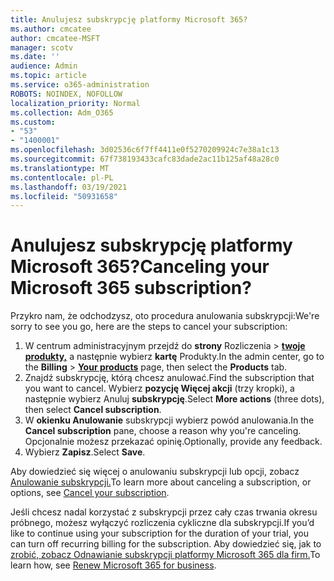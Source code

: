 ```yaml
---
title: Anulujesz subskrypcję platformy Microsoft 365?
ms.author: cmcatee
author: cmcatee-MSFT
manager: scotv
ms.date: ''
audience: Admin
ms.topic: article
ms.service: o365-administration
ROBOTS: NOINDEX, NOFOLLOW
localization_priority: Normal
ms.collection: Adm_O365
ms.custom:
- "53"
- "1400001"
ms.openlocfilehash: 3d02536c6f7ff4411e0f5270209924c7e38a1c13
ms.sourcegitcommit: 67f738193433cafc83dade2ac11b125af48a28c0
ms.translationtype: MT
ms.contentlocale: pl-PL
ms.lasthandoff: 03/19/2021
ms.locfileid: "50931658"
---
```

# <a name="canceling-your-microsoft-365-subscription"></a><span data-ttu-id="9a0c5-102">Anulujesz subskrypcję platformy Microsoft 365?</span><span class="sxs-lookup"><span data-stu-id="9a0c5-102">Canceling your Microsoft 365 subscription?</span></span>

<span data-ttu-id="9a0c5-103">Przykro nam, że odchodzysz, oto procedura anulowania subskrypcji:</span><span class="sxs-lookup"><span data-stu-id="9a0c5-103">We're sorry to see you go, here are the steps to cancel your subscription:</span></span>

1. <span data-ttu-id="9a0c5-104">W centrum administracyjnym przejdź do **strony** Rozliczenia  >  **[twoje produkty,](https://go.microsoft.com/fwlink/p/?linkid=842054)** a następnie wybierz **kartę** Produkty.</span><span class="sxs-lookup"><span data-stu-id="9a0c5-104">In the admin center, go to the **Billing** > **[Your products](https://go.microsoft.com/fwlink/p/?linkid=842054)** page, then select the **Products** tab.</span></span>
2. <span data-ttu-id="9a0c5-105">Znajdź subskrypcję, którą chcesz anulować.</span><span class="sxs-lookup"><span data-stu-id="9a0c5-105">Find the subscription that you want to cancel.</span></span> <span data-ttu-id="9a0c5-106">Wybierz **pozycję Więcej akcji** (trzy kropki), a następnie wybierz Anuluj **subskrypcję**.</span><span class="sxs-lookup"><span data-stu-id="9a0c5-106">Select **More actions** (three dots), then select **Cancel subscription**.</span></span>
3. <span data-ttu-id="9a0c5-107">W **okienku Anulowanie** subskrypcji wybierz powód anulowania.</span><span class="sxs-lookup"><span data-stu-id="9a0c5-107">In the **Cancel subscription** pane, choose a reason why you're canceling.</span></span> <span data-ttu-id="9a0c5-108">Opcjonalnie możesz przekazać opinię.</span><span class="sxs-lookup"><span data-stu-id="9a0c5-108">Optionally, provide any feedback.</span></span>
4. <span data-ttu-id="9a0c5-109">Wybierz **Zapisz**.</span><span class="sxs-lookup"><span data-stu-id="9a0c5-109">Select **Save**.</span></span>

<span data-ttu-id="9a0c5-110">Aby dowiedzieć się więcej o anulowaniu subskrypcji lub opcji, zobacz [Anulowanie subskrypcji.](https://docs.microsoft.com/microsoft-365/commerce/subscriptions/cancel-your-subscription)</span><span class="sxs-lookup"><span data-stu-id="9a0c5-110">To learn more about canceling a subscription, or options, see [Cancel your subscription](https://docs.microsoft.com/microsoft-365/commerce/subscriptions/cancel-your-subscription).</span></span>

<span data-ttu-id="9a0c5-111">Jeśli chcesz nadal korzystać z subskrypcji przez cały czas trwania okresu próbnego, możesz wyłączyć rozliczenia cykliczne dla subskrypcji.</span><span class="sxs-lookup"><span data-stu-id="9a0c5-111">If you’d like to continue using your subscription for the duration of your trial, you can turn off recurring billing for the subscription.</span></span> <span data-ttu-id="9a0c5-112">Aby dowiedzieć się, jak to [zrobić, zobacz Odnawianie subskrypcji platformy Microsoft 365 dla firm.](https://docs.microsoft.com/microsoft-365/commerce/subscriptions/renew-your-subscription)</span><span class="sxs-lookup"><span data-stu-id="9a0c5-112">To learn how, see [Renew Microsoft 365 for business](https://docs.microsoft.com/microsoft-365/commerce/subscriptions/renew-your-subscription).</span></span>
